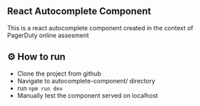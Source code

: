 ## React Autocomplete Component

This is a react autocomplete component created in the context of PagerDuty online assesment

## ⚙️ How to run

- Clone the project from github
- Navigate to autocomplete-component/ directory
- run `npm run dev`
- Manually test the component served on localhost
